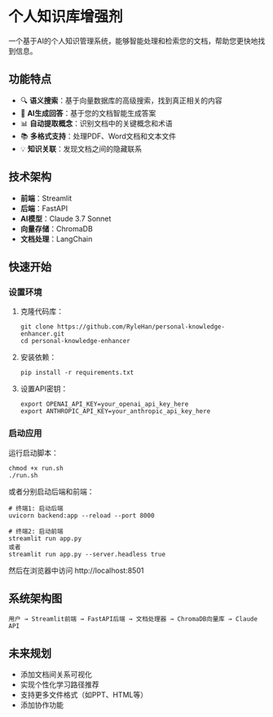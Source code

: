 # 个人知识库增强剂

一个基于AI的个人知识管理系统，能够智能处理和检索您的文档，帮助您更快地找到信息。

## 功能特点

- 🔍 **语义搜索**：基于向量数据库的高级搜索，找到真正相关的内容
- 🤖 **AI生成回答**：基于您的文档智能生成答案
- 📊 **自动提取概念**：识别文档中的关键概念和术语
- 📚 **多格式支持**：处理PDF、Word文档和文本文件
- 💡 **知识关联**：发现文档之间的隐藏联系

## 技术架构

- **前端**：Streamlit
- **后端**：FastAPI
- **AI模型**：Claude 3.7 Sonnet
- **向量存储**：ChromaDB
- **文档处理**：LangChain

## 快速开始

### 设置环境

1. 克隆代码库：
   ```
   git clone https://github.com/RyleHan/personal-knowledge-enhancer.git
   cd personal-knowledge-enhancer
   ```

2. 安装依赖：
   ```
   pip install -r requirements.txt
   ```

3. 设置API密钥：
   ```
   export OPENAI_API_KEY=your_openai_api_key_here
   export ANTHROPIC_API_KEY=your_anthropic_api_key_here
   ```

### 启动应用

运行启动脚本：
```
chmod +x run.sh
./run.sh
```

或者分别启动后端和前端：
```
# 终端1: 启动后端
uvicorn backend:app --reload --port 8000

# 终端2: 启动前端
streamlit run app.py
或者
streamlit run app.py --server.headless true
```

然后在浏览器中访问 http://localhost:8501

## 系统架构图

```
用户 → Streamlit前端 → FastAPI后端 → 文档处理器 → ChromaDB向量库 → Claude API
```

## 未来规划

- 添加文档间关系可视化
- 实现个性化学习路径推荐
- 支持更多文件格式（如PPT、HTML等）
- 添加协作功能